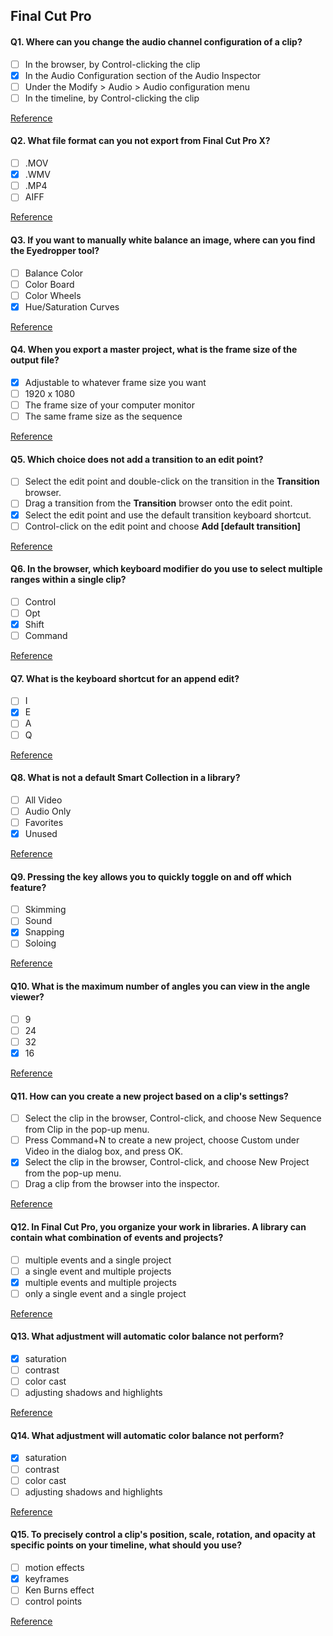 ## Final Cut Pro

#### Q1. Where can you change the audio channel configuration of a clip?

- [ ] In the browser, by Control-clicking the clip
- [x] In the Audio Configuration section of the Audio Inspector
- [ ] Under the Modify > Audio > Audio configuration menu
- [ ] In the timeline, by Control-clicking the clip

[Reference](https://support.apple.com/en-in/guide/final-cut-pro/verc1fab5f6/mac)

#### Q2. What file format can you not export from Final Cut Pro X?

- [ ] .MOV
- [x] .WMV
- [ ] .MP4
- [ ] AIFF

[Reference](https://support.apple.com/en-in/guide/final-cut-pro/ver2833f855/mac)

#### Q3. If you want to manually white balance an image, where can you find the Eyedropper tool?

- [ ] Balance Color
- [ ] Color Board
- [ ] Color Wheels
- [x] Hue/Saturation Curves

[Reference](https://www.makeuseof.com/final-cut-pro-color-correcting-options-explained/)

#### Q4. When you export a master project, what is the frame size of the output file?

- [x] Adjustable to whatever frame size you want
- [ ] 1920 x 1080
- [ ] The frame size of your computer monitor
- [ ] The same frame size as the sequence

[Reference](https://support.apple.com/en-in/guide/final-cut-pro/ver0192a47b8/mac)

#### Q5. Which choice does not add a transition to an edit point?

- [ ] Select the edit point and double-click on the transition in the **Transition** browser.
- [ ] Drag a transition from the **Transition** browser onto the edit point.
- [x] Select the edit point and use the default transition keyboard shortcut.
- [ ] Control-click on the edit point and choose **Add [default transition]**

[Reference](https://support.apple.com/en-in/guide/final-cut-pro/ver761c7432/mac)

#### Q6. In the browser, which keyboard modifier do you use to select multiple ranges within a single clip?

- [ ] Control
- [ ] Opt
- [x] Shift
- [ ] Command

[Reference](https://support.apple.com/en-in/guide/final-cut-pro/ver28cca92/mac)

#### Q7. What is the keyboard shortcut for an append edit?

- [ ] I
- [x] E
- [ ] A
- [ ] Q

[Reference](https://support.apple.com/en-in/guide/final-cut-pro/ver7a77f584/mac)

#### Q8. What is not a default Smart Collection in a library?

- [ ] All Video
- [ ] Audio Only
- [ ] Favorites
- [x] Unused

[Reference](https://support.apple.com/en-in/guide/final-cut-pro/ver2833eb5b/mac)

#### Q9. Pressing the key allows you to quickly toggle on and off which feature?

- [ ] Skimming
- [ ] Sound
- [x] Snapping
- [ ] Soloing

[Reference](https://support.apple.com/en-in/guide/final-cut-pro/ver90ba5929/mac)

#### Q10. What is the maximum number of angles you can view in the angle viewer?

- [ ] 9
- [ ] 24
- [ ] 32
- [x] 16

[Reference](https://support.apple.com/en-in/guide/final-cut-pro/ver23c76c9c/mac)

#### Q11. How can you create a new project based on a clip's settings?

- [ ] Select the clip in the browser, Control-click, and choose New Sequence from Clip in the pop-up menu.
- [ ] Press Command+N to create a new project, choose Custom under Video in the dialog box, and press OK.
- [x] Select the clip in the browser, Control-click, and choose New Project from the pop-up menu.
- [ ] Drag a clip from the browser into the inspector.

[Reference](https://support.apple.com/en-in/guide/final-cut-pro/verdb79783e/mac)

#### Q12. In Final Cut Pro, you organize your work in libraries. A library can contain what combination of events and projects?

- [ ] multiple events and a single project
- [ ] a single event and multiple projects
- [x] multiple events and multiple projects
- [ ] only a single event and a single project

[Reference](https://support.apple.com/en-in/guide/final-cut-pro/verfdd5c590e/mac)

#### Q13. What adjustment will automatic color balance not perform?

- [x] saturation
- [ ] contrast
- [ ] color cast
- [ ] adjusting shadows and highlights

[Reference](https://support.apple.com/en-in/guide/final-cut-pro/ver9e1e9aa2/mac)

#### Q14. What adjustment will automatic color balance not perform?

- [x] saturation
- [ ] contrast
- [ ] color cast
- [ ] adjusting shadows and highlights

[Reference](https://support.apple.com/en-in/guide/final-cut-pro/ver9e1e9aa2/mac)

#### Q15. To precisely control a clip's position, scale, rotation, and opacity at specific points on your timeline, what should you use?

- [ ] motion effects
- [x] keyframes
- [ ] Ken Burns effect
- [ ] control points

[Reference](https://support.apple.com/en-in/guide/final-cut-pro/ver8e3f20ea/mac)

